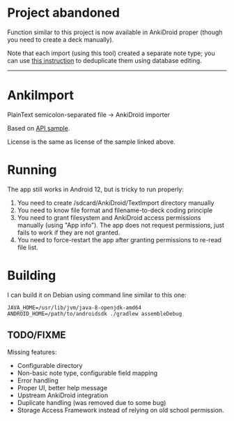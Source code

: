 # Project abandoned

Function similar to this project is now available in AnkiDroid proper (though you need to create a deck manually).

Note that each import (using this tool) created a separate note type; you can use [this instruction](https://forums.ankiweb.net/t/how-do-i-merge-those-excessive-api-created-note-types-into-one/52210/6) to deduplicate them using database editing.

----

# AnkiImport

PlainText semicolon-separated file -> AnkiDroid importer

Based on [API sample](https://github.com/ankidroid/Anki-Android/wiki/AnkiDroid-API).

License is the same as license of the sample linked above.

# Running 

The app still works in Android 12, but is tricky to run properly:

1. You need to create /sdcard/AnkiDroid/TextImport directory manually
2. You need to know file format and filename-to-deck coding principle
3. You need to grant filesystem and AnkiDroid access permissions manually (using "App info"). The app does not request permissions, just fails to work if they are not granted.
4. You need to force-restart the app after granting permissions to re-read file list.

# Building

I can build it on Debian using command line similar to this one:

    JAVA_HOME=/usr/lib/jvm/java-8-openjdk-amd64 ANDROID_HOME=/path/to/androidsdk ./gradlew assembleDebug

## TODO/FIXME

Missing features:

* Configurable directory
* Non-basic note type, configurable field mapping
* Error handling
* Proper UI, better help message
* Upstream AnkiDroid integration
* Duplicate handling (was removed due to some bug)
* Storage Access Framework instead of relying on old school permission.
